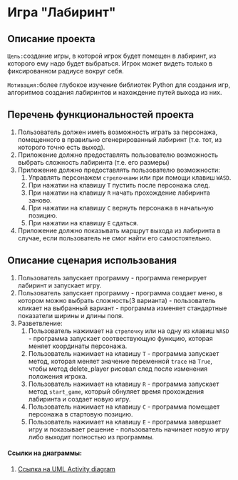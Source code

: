# Игра "Лабиринт"

## Описание проекта 
`Цель:`создание игры, в которой игрок будет помещен в лабиринт, из которого ему надо будет выбраться. Игрок может видеть только в фиксированном радиусе вокруг себя.

`Мотивация:`более глубокое изучение библиотек Python для создания игр, алгоритмов создания лабиринтов и нахождение путей выхода из них.

## Перечень функциональностей проекта
1. Пользователь должен иметь возможность играть за персонажа, помещенного в правильно сгенерированный лабиринт (т.е. тот, из которого точно есть выход). 
2. Приложение должно предоставлять пользователю возможность выбрать сложность лабиринта (т.е. его размеры) 
3. Приложение должно предоставлять пользователю возможности:
   1. Управлять персонажем `стрелочками` или при помощи клавиш `WASD`.
   2. При нажатии на клавишу `T` пустить после персонажа след.
   3. При нажатии на клавишу `R` начать прохождение лабиринта заново.
   4. При нажатии на клавишу `C` вернуть персонажа в начальную позицию.
   5. При нажатии на клавишу `E` сдаться. 
4. Приложение должно показывать маршрут выхода из лабиринта в случае, если пользователь не смог найти его самостоятельно. 

## Описание сценария использования
1. Пользователь запускает программу - программа генерирует лабиринт и запускает игру.
2. Пользователь запускает программу - программа создает меню, в котором можно выбрать сложность(3 варианта) -
пользователь кликает на выбранный вариант - программа изменяет стандартные показатели ширины и длины поля.
3. Разветвление:
   1. Пользователь нажимает на `стрелочку` или на одну из клавиш `WASD` - программа запускает соотвествующую функцию,
которая меняет координаты персонажа.
   2. Пользователь нажимает на клавишу `T` - программа запускает метод, которая меняет значение переменной `trace`
на `True`, чтобы метод delete_player рисовал след после изменения положения игрока.
   3. Пользователь нажимает на клавишу `R` - программа запускает метод `start_game`, который обнуляет время прохождения
лабиринта и создает новую игру. 
   4. Пользователь нажимает на клавишу `C` - программа помещает персонажа в стартовую позицию.
   5. Пользователь нажимает на клавишу `E` - программа завершает игру и показывает решение - пользователь начинает новую
игру либо выходит полностью из программы.

#### Ссылки на диаграммы:
1. [Ссылка на UML Activity diagram](doc/UML%20Activity%20Diagram.drawio.png)